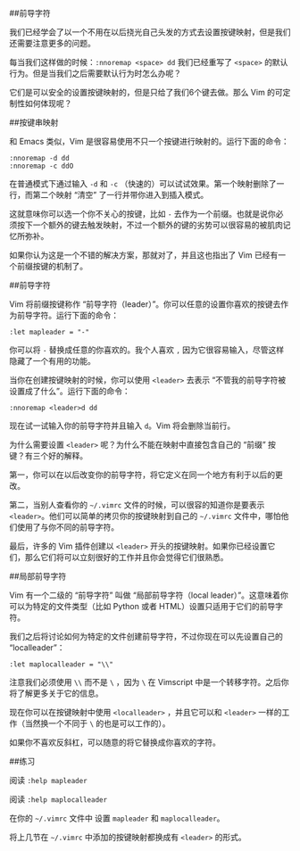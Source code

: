 ##前导字符

我们已经学会了以一个不用在以后挠光自己头发的方式去设置按键映射，但是我们还需要注意更多的问题。

每当我们这样做的时候：`:nnoremap <space> dd` 我们已经重写了 `<space>` 的默认行为。但是当我们之后需要默认行为时怎么办呢？

它们是可以安全的设置按键映射的，但是只给了我们6个键去做。那么 Vim 的可定制性如何体现呢？

##按键串映射

和 Emacs 类似，Vim 是很容易使用不只一个按键进行映射的。运行下面的命令：

```vmi
:nnoremap -d dd
:nnoremap -c ddO
```

在普通模式下通过输入 `-d` 和 `-c` （快速的）可以试试效果。第一个映射删除了一行，而第二个映射 “清空” 了一行并带你进入到插入模式。

这就意味你可以选一个你不关心的按键，比如 `-` 去作为一个前缀。也就是说你必须按下一个额外的键去触发映射，不过一个额外的键的劣势可以很容易的被肌肉记忆所弥补。

如果你认为这是一个不错的解决方案，那就对了，并且这也指出了 Vim 已经有一个前缀按键的机制了。

##前导字符

Vim 将前缀按键称作 “前导字符（leader）”。你可以任意的设置你喜欢的按键去作为前导字符。运行下面的命令：

```vim
:let mapleader = "-"
```

你可以将 `-` 替换成任意的你喜欢的。我个人喜欢 `,`  因为它很容易输入，尽管这样隐藏了一个有用的功能。

当你在创建按键映射的时候，你可以使用 `<leader>` 去表示 “不管我的前导字符被设置成了什么”。运行下面的命令：

```vim
:nnoremap <leader>d dd
```

现在试一试输入你的前导字符并且输入 `d`。Vim 将会删除当前行。

为什么需要设置 `<leader>` 呢？为什么不能在映射中直接包含自己的 “前缀” 按键？有三个好的解释。

第一，你可以在以后改变你的前导字符，将它定义在同一个地方有利于以后的更改。

第二，当别人查看你的 `~/.vimrc` 文件的时候，可以很容的知道你是要表示 `<leader>`。他们可以简单的拷贝你的按键映射到自己的 `~/.vimrc` 文件中，哪怕他们使用了与你不同的前导字符。

最后，许多的 Vim 插件创建以 `<leader>` 开头的按键映射。如果你已经设置它们，那么它们将可以立刻很好的工作并且你会觉得它们很熟悉。

##局部前导字符

Vim 有一个二级的 “前导字符” 叫做 “局部前导字符（local leader）”。这意味着你可以为特定的文件类型（比如 Python 或者 HTML）设置只适用于它们的前导字符。

我们之后将讨论如何为特定的文件创建前导字符，不过你现在可以先设置自己的 “localleader”：

```vim
:let maplocalleader = "\\"
```

注意我们必须使用 `\\` 而不是 `\` ，因为 `\` 在 Vimscript 中是一个转移字符。之后你将了解更多关于它的信息。

现在你可以在按键映射中使用 `<localleader>`  ，并且它可以和 `<leader>` 一样的工作（当然换一个不同于 `\` 的也是可以工作的）。

如果你不喜欢反斜杠，可以随意的将它替换成你喜欢的字符。

##练习

阅读 `:help mapleader`

阅读 `:help maplocalleader`

在你的 `~/.vimrc` 文件中 设置 `mapleader` 和 `maplocalleader`。

将上几节在 `~/.vimrc` 中添加的按键映射都换成有 `<leader>` 的形式。
